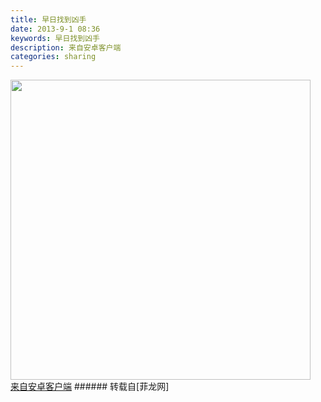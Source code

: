 ```yaml
---
title: 早日找到凶手
date: 2013-9-1 08:36
keywords: 早日找到凶手
description: 来自安卓客户端
categories: sharing
---
```

<td class="t_f" id="postmessage_41345">


<img aid="17276" class="zoom" data-cf-modified-94bd86a3599b33c579d9dc9b-="" file="data/attachment/forum/201309/01/20130901083611_70641.png" id="aimg_17276" inpost="1" onclick="" onmouseover="" src="http://www.flw.ph/data/attachment/forum/201309/01/20130901083611_70641.png" width="480" zoomfile="data/attachment/forum/201309/01/20130901083611_70641.png"/>


<br/>
<a href="http://www.flw.ph//mobcent/download/down.php" target="_blank">来自安卓客户端</a></td>
###### 转载自[菲龙网]